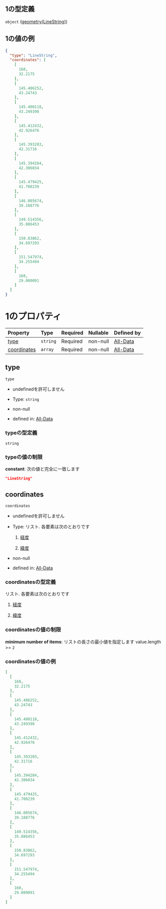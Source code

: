 ## 1の型定義

`object` ([geometry(LineString)](data-properties-駅リスト-items-properties-ボロノイ範囲-properties-geometrypolygonlinestring-oneof-geometrylinestring.md))

## 1の値の例

```json
{
  "type": "LineString",
  "coordinates": [
    [
      160,
      32.2175
    ],
    [
      145.486252,
      43.24743
    ],
    [
      145.480118,
      43.249398
    ],
    [
      145.412432,
      42.926476
    ],
    [
      145.393203,
      42.31716
    ],
    [
      145.394284,
      42.306034
    ],
    [
      145.479425,
      41.700239
    ],
    [
      146.005674,
      39.188776
    ],
    [
      149.514356,
      35.886453
    ],
    [
      150.83862,
      34.697293
    ],
    [
      151.547974,
      34.255494
    ],
    [
      160,
      29.000091
    ]
  ]
}
```

# 1のプロパティ

| Property                    | Type     | Required | Nullable | Defined by                                                                                                                                                                                                                                                         |
| :-------------------------- | :------- | :------- | :------- | :----------------------------------------------------------------------------------------------------------------------------------------------------------------------------------------------------------------------------------------------------------------- |
| [type](#type)               | `string` | Required | non-null | [All-Data](data-properties-駅リスト-items-properties-ボロノイ範囲-properties-geometrypolygonlinestring-oneof-geometrylinestring-properties-type.md "undefined#/properties/stations/items/properties/voronoi/properties/geometry/oneOf/1/properties/type")                    |
| [coordinates](#coordinates) | `array`  | Required | non-null | [All-Data](data-properties-駅リスト-items-properties-ボロノイ範囲-properties-geometrypolygonlinestring-oneof-geometrylinestring-properties-linestringの座標リスト.md "undefined#/properties/stations/items/properties/voronoi/properties/geometry/oneOf/1/properties/coordinates") |

## type



`type`

*   undefinedを許可しません

*   Type: `string`

*   non-null

*   defined in: [All-Data](data-properties-駅リスト-items-properties-ボロノイ範囲-properties-geometrypolygonlinestring-oneof-geometrylinestring-properties-type.md "undefined#/properties/stations/items/properties/voronoi/properties/geometry/oneOf/1/properties/type")

### typeの型定義

`string`

### typeの値の制限

**constant**: 次の値と完全に一致します

```json
"LineString"
```

## coordinates



`coordinates`

*   undefinedを許可しません

*   Type: リスト. 各要素は次のとおりです

    1.  [経度](data-properties-駅リスト-items-properties-ボロノイ範囲-properties-geometrypolygonlinestring-oneof-geometrylinestring-properties-linestringの座標リスト-座標点-items-経度.md "check type definition")

    2.  [緯度](data-properties-駅リスト-items-properties-ボロノイ範囲-properties-geometrypolygonlinestring-oneof-geometrylinestring-properties-linestringの座標リスト-座標点-items-緯度.md "check type definition")

*   non-null

*   defined in: [All-Data](data-properties-駅リスト-items-properties-ボロノイ範囲-properties-geometrypolygonlinestring-oneof-geometrylinestring-properties-linestringの座標リスト.md "undefined#/properties/stations/items/properties/voronoi/properties/geometry/oneOf/1/properties/coordinates")

### coordinatesの型定義

リスト. 各要素は次のとおりです

1.  [経度](data-properties-駅リスト-items-properties-ボロノイ範囲-properties-geometrypolygonlinestring-oneof-geometrylinestring-properties-linestringの座標リスト-座標点-items-経度.md "check type definition")

2.  [緯度](data-properties-駅リスト-items-properties-ボロノイ範囲-properties-geometrypolygonlinestring-oneof-geometrylinestring-properties-linestringの座標リスト-座標点-items-緯度.md "check type definition")

### coordinatesの値の制限

**minimum number of items**: リストの長さの最小値を指定します value.length >= `2`

### coordinatesの値の例

```json
[
  [
    160,
    32.2175
  ],
  [
    145.486252,
    43.24743
  ],
  [
    145.480118,
    43.249398
  ],
  [
    145.412432,
    42.926476
  ],
  [
    145.393203,
    42.31716
  ],
  [
    145.394284,
    42.306034
  ],
  [
    145.479425,
    41.700239
  ],
  [
    146.005674,
    39.188776
  ],
  [
    149.514356,
    35.886453
  ],
  [
    150.83862,
    34.697293
  ],
  [
    151.547974,
    34.255494
  ],
  [
    160,
    29.000091
  ]
]
```

